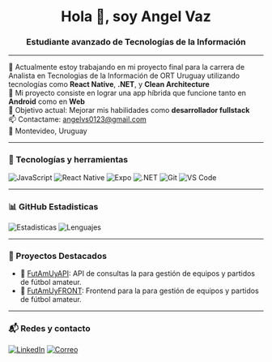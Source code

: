 <h1 align="center">Hola 👋, soy Angel Vaz</h1>
<h3 align="center">Estudiante avanzado de Tecnologías de la Información</h3>

---

🌱 Actualmente estoy trabajando en mi proyecto final para la carrera de Analista en Tecnologias de la Información de ORT Uruguay
utilizando tecnologías como **React Native**, **.NET**, y **Clean Architecture**  
💪 Mi proyecto consiste en lograr una app híbrida que funcione tanto en **Android** como en **Web**  
🎯 Objetivo actual: Mejorar mis habilidades como **desarrollador fullstack**  
📫 Contactame: angelvs0123@gmail.com  
📍 Montevideo, Uruguay

---

### 🧰 Tecnologías y herramientas
![JavaScript](https://img.shields.io/badge/-JavaScript-black?style=flat-square&logo=javascript)
![React Native](https://img.shields.io/badge/-React%20Native-black?style=flat-square&logo=react)
![Expo](https://img.shields.io/badge/-Expo-black?style=flat-square&logo=expo)
![.NET](https://img.shields.io/badge/-.NET-black?style=flat-square&logo=dotnet)
![Git](https://img.shields.io/badge/-Git-black?style=flat-square&logo=git)
![VS Code](https://img.shields.io/badge/-VS%20Code-black?style=flat-square&logo=visual-studio-code)

---

### 📊 GitHub Estadisticas

![Estadisticas](https://github-readme-stats.vercel.app/api?username=l-angelvaz&show_icons=true&theme=radical)
![Lenguajes](https://github-readme-stats-eight-theta.vercel.app/api/top-langs/?username=l-angelvaz&layout=compact&langs_count=8&theme=algolia)

---

### 🚀 Proyectos Destacados

- 🔗 [FutAmUyAPI](https://github.com/l-angelvaz/testProyectoIntegrador): API de consultas la para gestión de equipos y partidos de fútbol amateur.
- 🔗 [FutAmUyFRONT](https://github.com/l-angelvaz/testProyectoIntegradorFE): Frontend para la para gestión de equipos y partidos de fútbol amateur.
---

### 📬 Redes y contacto

[![LinkedIn](https://img.shields.io/badge/-LinkedIn-0e76a8?style=flat-square&logo=linkedin&logoColor=white)](https://www.linkedin.com/in/l-angelvaz/)
[![Correo](https://img.shields.io/badge/-Email-black?style=flat-square&logo=gmail&logoColor=white)](mailto:angelvs0123@gmail.com)
